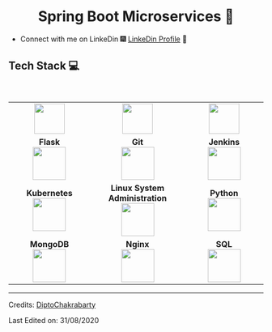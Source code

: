 <h1 align="center"> Spring Boot Microservices 👋 </h1>

* Connect with me on LinkeDin :fireworks: [LinkeDin Profile](https://www.linkedin.com/in/eduardomacedoeng/) :sparkler:


## Tech Stack :computer:

<br>
<table>
<tbody>
 <tr>
  <td align="center" width="20%">
    <img height=60px src="https://user-images.githubusercontent.com/33158051/103466606-760a4000-4d14-11eb-9941-2f3d00371471.png"> 
  </td>

  <td align="center" width="20%">
    <img height=60px src="https://encrypted-tbn0.gstatic.com/images?q=tbn%3AANd9GcQV9AyEyvrlIJLOfbxFLfOr03Qy5gRL0txWMQ&usqp=CAU"> 
  </td>

  <td align="center" width="20%">
    <img height=60px src="https://cdn.iconscout.com/icon/free/png-512/docker-226091.png"> 
  </td>
</tr>

<tr>
  <td align="center" width="20%">
    <span><b><center>Flask</center></b></span> 
    <img height=65px src="https://www.pngitem.com/pimgs/m/159-1595977_flask-python-logo-hd-png-download.png"> 
  </td>

<td align="center" width="20%">
<span><b><center>Git</center></b></span> 
<img height=65px src="https://git-scm.com/images/logos/downloads/Git-Logo-2Color.png"> 
</td>

<td align="center" width="20%">
<span><b><center>Jenkins</center></b></span> 
<img height=65px src="https://www.devteam.space/wp-content/uploads/2018/03/jenkins.jpg"> 
</td>
</tr>

<tr>
<td align="center" width="20%">
<span><b><center>Kubernetes</center></b></span> 
<img height=65px src="https://d15shllkswkct0.cloudfront.net/wp-content/blogs.dir/1/files/2019/05/Kubernetes_New.png"> 
</td>

<td align="center" width="20%">
<span><b><center>Linux System Administration</center></b></span> 
<img height=65px src="https://upload.wikimedia.org/wikipedia/commons/a/af/Tux.png"> 
</td>



<td align="center" width="20%">
<span><b><center>Python</center></b></span> 
<img height=65px src="https://www.python.org/static/community_logos/python-logo.png"> 
</td>
</tr>

<tr>
<td align="center" width="20%">
<span><b><center>MongoDB</center></b></span> 
<img height=65px src="https://www.logolynx.com/images/logolynx/d5/d50b83324fb4fbab14cdfaf47409115b.jpeg"> 
</td>

<td align="center" width="20%">
<span><b><center>Nginx</center></b></span> 
<img height=65px src="http://www.myiconfinder.com/uploads/iconsets/256-256-cf2ed3956a3a1484f83ed20d7e987f21.png"> 
</td>

<td align="center" width="20%">
<span><b><center>SQL</center></b></span> 
<img height=65px src="https://i0.wp.com/www.complexsql.com/wp-content/uploads/2017/01/sql-logo.jpg?ssl=1"> 
</td>
</tr>

</tbody>
</table>

----
Credits: [DiptoChakrabarty](https://github.com/DiptoChakrabarty)

Last Edited on: 31/08/2020
